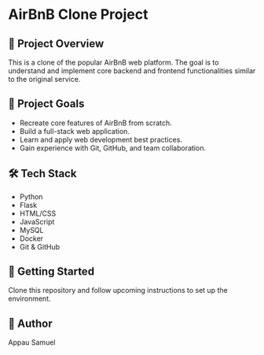 # AirBnB Clone Project

## 📌 Project Overview
This is a clone of the popular AirBnB web platform. The goal is to understand and implement core backend and frontend functionalities similar to the original service.

## 🎯 Project Goals
- Recreate core features of AirBnB from scratch.
- Build a full-stack web application.
- Learn and apply web development best practices.
- Gain experience with Git, GitHub, and team collaboration.

## 🛠 Tech Stack
- Python
- Flask
- HTML/CSS
- JavaScript
- MySQL
- Docker
- Git & GitHub

## 🚀 Getting Started
Clone this repository and follow upcoming instructions to set up the environment.

## 👥 Author
Appau Samuel 
